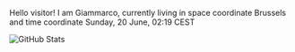 Hello visitor! I am Giammarco, currently living in space coordinate Brussels and time coordinate Sunday, 20 June, 02:19 CEST

![GitHub Stats](https://github-readme-stats.vercel.app/api?username=grcasanova)
